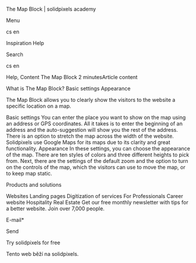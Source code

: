 <p>The Map Block | solidpixels academy</p>
<p>Menu</p>
<p>cs en</p>
<p>Inspiration Help</p>
<p>Search</p>
<p>cs en</p>
<p>Help, Content
The Map Block
2 minutesArticle content</p>
<p>What is The Map Block?
Basic settings
Appearance</p>
<p>The Map Block allows you to clearly show the visitors to the website a specific location on a map.</p>
<p>Basic settings
You can enter the place you want to show on the map using an address or GPS coordinates. All it takes is to enter the beginning of an address and the auto-suggestion will show you the rest of the address.
There is an option to stretch the map across the width of the website.
Solidpixels use Google Maps for its maps due to its clarity and great functionality.
Appearance
In these settings, you can choose the appearance of the map. There are ten styles of colors and three different heights to pick from. Next, there are the settings of the default zoom and the option to turn on the controls of the map, which the visitors can use to move the map, or to keep map static.</p>
<p>Products and solutions</p>
<p>Websites
Landing pages
Digitization of services
For Professionals
 Career website
Hospitality
Real Estate
 Get our free monthly newsletter with tips for a better website. Join over 7,000 people.</p>
<p>E-mail*</p>
<p>Send</p>
<p>Try solidpixels for free</p>
<p>Tento web běží na solidpixels.</p>
